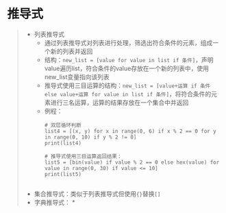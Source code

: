 # 推导式
>* 列表推导式
>   * 通过列表推导式对列表进行处理，筛选出符合条件的元素，组成一个新的列表并返回
>   * 结构：```new_list = [value for value in list if 条件]```，声明value遍历list，符合条件的value存放在一个新的列表中，使用new_list变量指向该列表
>   * 推导式使用三目运算的结构：```new_list = [value+运算 if 条件 else value+运算 for value in list if 条件]```，将符合条件的元素进行三名运算，运算的结果存放在一个集合中并返回
>   * 例程：
>       ```
>       # 双层循环判断
>       list4 = [(x, y) for x in range(0, 6) if x % 2 == 0 for y in range(0, 10) if y % 2 != 0]
>       print(list4)
>     
>       # 推导式使用三目运算返回结果：
>       list5 = [bin(value) if value % 2 == 0 else hex(value) for value in range(0, 30) if value <= 10]
>       print(list5)
>     
>       
>       ```
>* 集合推导式：类似于列表推导式但使用```{}```替换```[]```
>* 字典推导式：
>   * 
>
